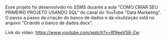 Esse projeto foi desenvolvido no SSMS durante a aula "COMO CRIAR SEU PRIMEIRO PROJETO USANDO SQL" do canal do YouTube "Data Marketing". O passo a passo da criação do banco de dados e da visulização está no arquivo "Criando o banco de dados.docx".

Link do vídeo: https://www.youtube.com/watch?v=8f9eeVS8-Zw 
